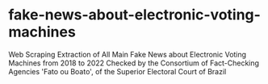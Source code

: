 # fake-news-about-electronic-voting-machines
Web Scraping Extraction of All Main Fake News about Electronic Voting Machines from 2018 to 2022 Checked by the Consortium of Fact-Checking Agencies 'Fato ou Boato', of the Superior Electoral Court of Brazil
